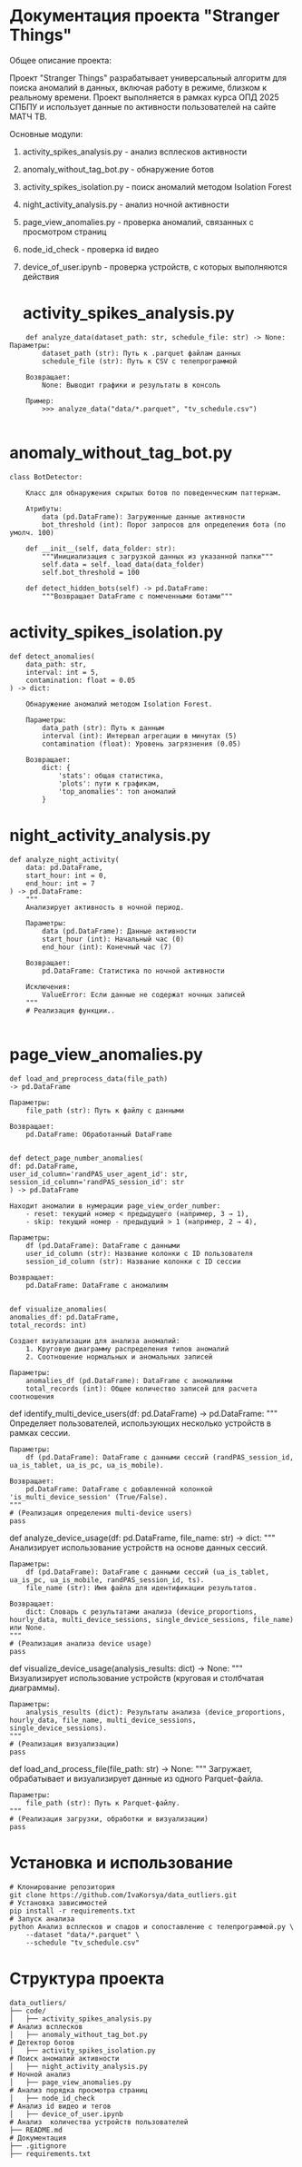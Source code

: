 # Документация проекта "Stranger Things"

Общее описание проекта:

Проект "Stranger Things" разрабатывает универсальный алгоритм для поиска аномалий в данных, включая работу в режиме, близком к реальному времени. Проект выполняется в рамках курса ОПД 2025 СПБПУ и использует данные по активности пользователей на сайте МАТЧ ТВ.

Основные модули:
1. activity_spikes_analysis.py - анализ всплесков активности
2. anomaly_without_tag_bot.py - обнаружение ботов
3. activity_spikes_isolation.py - поиск аномалий методом Isolation Forest
4. night_activity_analysis.py - анализ ночной активности
5. page_view_anomalies.py - проверка аномалий, связанных с просмотром страниц
6. node_id_check - проверка id видео
7. device_of_user.ipynb  - проверка устройств, с которых выполняются действия     
   
    # activity_spikes_analysis.py
   
```
    def analyze_data(dataset_path: str, schedule_file: str) -> None:
Параметры:
        dataset_path (str): Путь к .parquet файлам данных
        schedule_file (str): Путь к CSV с телепрограммой
    
    Возвращает:
        None: Выводит графики и результаты в консоль
    
    Пример:
        >>> analyze_data("data/*.parquet", "tv_schedule.csv")
 
```
# anomaly_without_tag_bot.py
```
class BotDetector:
   
    Класс для обнаружения скрытых ботов по поведенческим паттернам.
    
    Атрибуты:
        data (pd.DataFrame): Загруженные данные активности
        bot_threshold (int): Порог запросов для определения бота (по умолч. 100)
   
    def __init__(self, data_folder: str):
        """Инициализация с загрузкой данных из указанной папки"""
        self.data = self._load_data(data_folder)
        self.bot_threshold = 100
    
    def detect_hidden_bots(self) -> pd.DataFrame:
        """Возвращает DataFrame с помеченными ботами"""
```
# activity_spikes_isolation.py
```
def detect_anomalies(
    data_path: str,
    interval: int = 5,
    contamination: float = 0.05
) -> dict:
    
    Обнаружение аномалий методом Isolation Forest.
    
    Параметры:
        data_path (str): Путь к данным
        interval (int): Интервал агрегации в минутах (5)
        contamination (float): Уровень загрязнения (0.05)
    
    Возвращает:
        dict: {
            'stats': общая статистика,
            'plots': пути к графикам,
            'top_anomalies': топ аномалий
        }
```
# night_activity_analysis.py
```
def analyze_night_activity(
    data: pd.DataFrame,
    start_hour: int = 0,
    end_hour: int = 7
) -> pd.DataFrame:
    """
    Анализирует активность в ночной период.
    
    Параметры:
        data (pd.DataFrame): Данные активности
        start_hour (int): Начальный час (0)
        end_hour (int): Конечный час (7)
    
    Возвращает:
        pd.DataFrame: Статистика по ночной активности
    
    Исключения:
        ValueError: Если данные не содержат ночных записей
    """
    # Реализация функции..
    
```
# page_view_anomalies.py
```
def load_and_preprocess_data(file_path) 
-> pd.DataFrame

Параметры:
    file_path (str): Путь к файлу с данными

Возвращает:
    pd.DataFrame: Обработанный DataFrame
    
    
def detect_page_number_anomalies(
df: pd.DataFrame,
user_id_column='randPAS_user_agent_id': str,
session_id_column='randPAS_session_id': str
) -> pd.DataFrame

Находит аномалии в нумерации page_view_order_number:
    - reset: текущий номер < предыдущего (например, 3 → 1),
    - skip: текущий номер - предыдущий > 1 (например, 2 → 4),

Параметры:
    df (pd.DataFrame): DataFrame с данными
    user_id_column (str): Название колонки с ID пользователя
    session_id_column (str): Название колонки с ID сессии

Возвращает:
    pd.DataFrame: DataFrame с аномалиям
    

def visualize_anomalies(
anomalies_df: pd.DataFrame, 
total_records: int) 

Создает визуализации для анализа аномалий:
    1. Круговую диаграмму распределения типов аномалий
    2. Соотношение нормальных и аномальных записей

Параметры:
    anomalies_df (pd.DataFrame): DataFrame с аномалиями
    total_records (int): Общее количество записей для расчета соотношения

```
def identify_multi_device_users(df: pd.DataFrame) -> pd.DataFrame:
    """
    Определяет пользователей, использующих несколько устройств в рамках сессии.

    Параметры:
        df (pd.DataFrame): DataFrame с данными сессий (randPAS_session_id, ua_is_tablet, ua_is_pc, ua_is_mobile).

    Возвращает:
        pd.DataFrame: DataFrame с добавленной колонкой 'is_multi_device_session' (True/False).
    """
    # (Реализация определения multi-device users)
    pass


def analyze_device_usage(df: pd.DataFrame, file_name: str) -> dict:
    """
    Анализирует использование устройств на основе данных сессий.

    Параметры:
        df (pd.DataFrame): DataFrame с данными сессий (ua_is_tablet, ua_is_pc, ua_is_mobile, randPAS_session_id, ts).
        file_name (str): Имя файла для идентификации результатов.

    Возвращает:
        dict: Словарь с результатами анализа (device_proportions, hourly_data, multi_device_sessions, single_device_sessions, file_name) или None.
    """
    # (Реализация анализа device usage)
    pass


def visualize_device_usage(analysis_results: dict) -> None:
    """
    Визуализирует использование устройств (круговая и столбчатая диаграммы).

    Параметры:
        analysis_results (dict): Результаты анализа (device_proportions, hourly_data, file_name, multi_device_sessions, single_device_sessions).
    """
    # (Реализация визуализации)
    pass


def load_and_process_file(file_path: str) -> None:
    """
    Загружает, обрабатывает и визуализирует данные из одного Parquet-файла.

    Параметры:
        file_path (str): Путь к Parquet-файлу.
    """
    # (Реализация загрузки, обработки и визуализации)
    pass

# Установка и использование
```
# Клонирование репозитория
git clone https://github.com/IvaKorsya/data_outliers.git
# Установка зависимостей
pip install -r requirements.txt
# Запуск анализа
python Анализ всплесков и спадов и сопоставление с телепрограммой.py \
    --dataset "data/*.parquet" \
    --schedule "tv_schedule.csv"
```
# Структура проекта
```
data_outliers/
├── code/
│   ├── activity_spikes_analysis.py                                              # Анализ всплесков
│   ├── anomaly_without_tag_bot.py                                               # Детектор ботов
│   ├── activity_spikes_isolation.py                                             # Поиск аномалий активности
│   ├── night_activity_analysis.py                                               # Ночной анализ
│   ├── page_view_anomalies.py                                                   # Анализ порядка просмотра страниц
│   ├── node_id_check                                                            # Анализ id видео и тегов
│   ├── device_of_user.ipynb                                                     # Анализ  количества устройств пользователей
├── README.md                                                                    # Документация
├── .gitignore
├── requirements.txt                        

